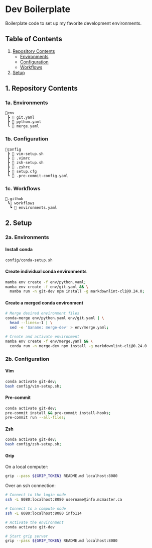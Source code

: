 # Dev Boilerplate

Boilerplate code to set up my favorite development environments.

## Table of Contents

1. [Repository Contents](https://github.com/ktmeaton/dev-boilerplate#1-repository-contents)
   - [Environments](https://github.com/ktmeaton/dev-boilerplate#1a-environments)
   - [Configuration](https://github.com/ktmeaton/dev-boilerplate#1b-configuration)
   - [Workflows](https://github.com/ktmeaton/dev-boilerplate#1c-workflows)
2. [Setup](https://github.com/ktmeaton/dev-boilerplate#2-setup)

## 1. Repository Contents

### 1a. Environments

```text
📂env
 ┣ 📜 git.yaml
 ┣ 📜 python.yaml
 ┗ 📜 merge.yaml
```

### 1b. Configuration

```text
📂config
 ┣ 📜 vim-setup.sh
 ┣ 📜 .vimrc
 ┣ 📜 zsh-setup.sh
 ┣ 📜 .zshrc
 ┣ 📜 setup.cfg
 ┗ 📜 .pre-commit-config.yaml
```

### 1c. Workflows

```text
📂.github
 ┗📂 workflows
  ┗ 📜 environments.yaml
```

## 2. Setup

### 2a. Environments

#### Install conda

```bash
config/conda-setup.sh
```

#### Create individual conda environments

```bash
mamba env create -f env/python.yaml;
mamba env create -f env/git.yaml && \
  mamba run -n git-dev npm install -g markdownlint-cli@0.24.0;
```

#### Create a merged conda environment

```bash
# Merge desired environment files
conda-merge env/python.yaml env/git.yaml | \
  head --lines=-1 | \
  sed -e '$aname: merge-dev' > env/merge.yaml;

# Create and activate environment
mamba env create -f env/merge.yaml && \
  conda run -n merge-dev npm install -g markdownlint-cli@0.24.0
```

### 2b. Configuration

#### Vim

```bash
conda activate git-dev;
bash config/vim-setup.sh;
```

#### Pre-commit

```bash
conda activate git-dev;
pre-commit install && pre-commit install-hooks;
pre-commit run --all-files;
```

#### Zsh

```bash
conda activate git-dev;
bash config/zsh-setup.sh;
```

#### Grip

On a local computer:

```bash
grip --pass ${GRIP_TOKEN} README.md localhost:8080
```

Over an ssh connection:

```bash
# Connect to the login node
ssh -L 8080:localhost:8080 username@info.mcmaster.ca

# Connect to a compute node
ssh -L 8080:localhost:8080 info114

# Activate the environment
conda activate git-dev

# Start grip server
grip --pass ${GRIP_TOKEN} README.md localhost:8080
